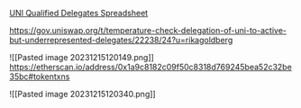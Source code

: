 [UNI Qualified Delegates Spreadsheet](https://docs.google.com/spreadsheets/d/1XSsipph7GTBMS9hHFWMZxCQVyE0bZhAeADxxIDPKcpg/edit#gid=0)

https://gov.uniswap.org/t/temperature-check-delegation-of-uni-to-active-but-underrepresented-delegates/22238/24?u=rikagoldberg

![[Pasted image 20231215120149.png]] 
https://etherscan.io/address/0x1a9c8182c09f50c8318d769245bea52c32be35bc#tokentxns

![[Pasted image 20231215120340.png]]




